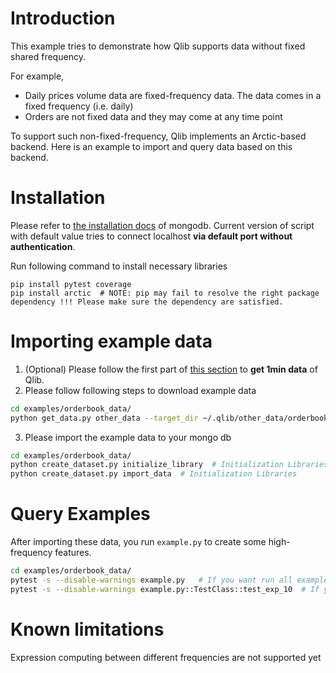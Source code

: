 # Introduction

This example tries to demonstrate how Qlib supports data without fixed shared frequency.

For example,
- Daily prices volume data are fixed-frequency data. The data comes in a fixed frequency (i.e. daily)
- Orders are not fixed data and they may come at any time point

To support such non-fixed-frequency, Qlib implements an Arctic-based backend.
Here is an example to import and query data based on this backend.

# Installation

Please refer to [the installation docs](https://docs.mongodb.com/manual/installation/) of mongodb.
Current version of script with default value tries to connect localhost **via default port without authentication**.

Run following command to install necessary libraries
```
pip install pytest coverage
pip install arctic  # NOTE: pip may fail to resolve the right package dependency !!! Please make sure the dependency are satisfied.
```

# Importing example data


1. (Optional) Please follow the first part of [this section](https://github.com/microsoft/qlib#data-preparation) to **get 1min data** of Qlib.
2. Please follow following steps to download example data
```bash
cd examples/orderbook_data/
python get_data.py other_data --target_dir ~/.qlib/other_data/orderbook_data --name highfreq_orderbook_example_data.zip
```

3. Please import the example data to your mongo db
```bash
cd examples/orderbook_data/
python create_dataset.py initialize_library  # Initialization Libraries
python create_dataset.py import_data  # Initialization Libraries
```

# Query Examples

After importing these data, you run `example.py` to create some high-frequency features.
```bash
cd examples/orderbook_data/
pytest -s --disable-warnings example.py   # If you want run all examples
pytest -s --disable-warnings example.py::TestClass::test_exp_10  # If you want to run specific example
```


# Known limitations
Expression computing between different frequencies are not supported yet
